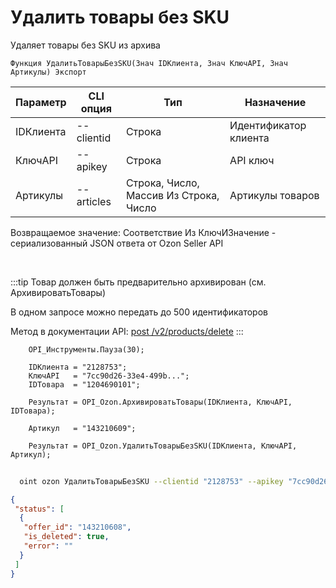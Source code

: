 ﻿---
sidebar_position: 14
---

# Удалить товары без SKU
 Удаляет товары без SKU из архива



`Функция УдалитьТоварыБезSKU(Знач IDКлиента, Знач КлючAPI, Знач Артикулы) Экспорт`

  | Параметр | CLI опция | Тип | Назначение |
  |-|-|-|-|
  | IDКлиента | --clientid | Строка | Идентификатор клиента |
  | КлючAPI | --apikey | Строка | API ключ |
  | Артикулы | --articles | Строка, Число, Массив Из Строка, Число | Артикулы товаров |

  
  Возвращаемое значение:   Соответствие Из КлючИЗначение - сериализованный JSON ответа от Ozon Seller API

<br/>

:::tip
Товар должен быть предварительно архивирован (см. АрхивироватьТовары)

 В одном запросе можно передать до 500 идентификаторов

 Метод в документации API: [post /v2/products/delete](https://docs.ozon.ru/api/seller/#operation/ProductAPI_DeleteProducts)
:::
<br/>


```bsl title="Пример кода"
    OPI_Инструменты.Пауза(30);

    IDКлиента = "2128753";
    КлючAPI   = "7cc90d26-33e4-499b...";
    IDТовара  = "1204690101";

    Результат = OPI_Ozon.АрхивироватьТовары(IDКлиента, КлючAPI, IDТовара);

    Артикул   = "143210609";

    Результат = OPI_Ozon.УдалитьТоварыБезSKU(IDКлиента, КлючAPI, Артикул);
```



```sh title="Пример команды CLI"
    
  oint ozon УдалитьТоварыБезSKU --clientid "2128753" --apikey "7cc90d26-33e4-499b..." --articles %articles%

```

```json title="Результат"
{
 "status": [
  {
   "offer_id": "143210608",
   "is_deleted": true,
   "error": ""
  }
 ]
}
```
